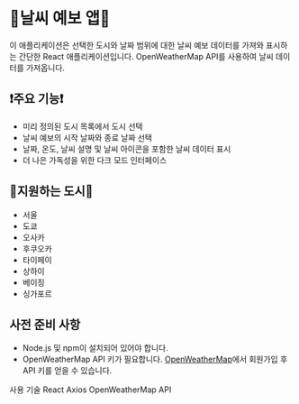 # 🔆날씨 예보 앱🔆

이 애플리케이션은 선택한 도시와 날짜 범위에 대한 날씨 예보 데이터를 가져와 표시하는 간단한 React 애플리케이션입니다. OpenWeatherMap API를 사용하여 날씨 데이터를 가져옵니다.

## ❗️주요 기능❗️

-   미리 정의된 도시 목록에서 도시 선택
-   날씨 예보의 시작 날짜와 종료 날짜 선택
-   날짜, 온도, 날씨 설명 및 날씨 아이콘을 포함한 날씨 데이터 표시
-   더 나은 가독성을 위한 다크 모드 인터페이스

## 🏢지원하는 도시🏢

-   서울
-   도쿄
-   오사카
-   후쿠오카
-   타이페이
-   상하이
-   베이징
-   싱가포르

## 사전 준비 사항

-   Node.js 및 npm이 설치되어 있어야 합니다.
-   OpenWeatherMap API 키가 필요합니다. [OpenWeatherMap](https://home.openweathermap.org/users/sign_up)에서 회원가입 후 API 키를 얻을 수 있습니다.

사용 기술
React
Axios
OpenWeatherMap API
